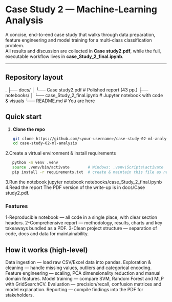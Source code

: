 # Case Study 2 — Machine-Learning Analysis

A concise, end-to-end case study that walks through data preparation, feature engineering and model training for a multi-class classification problem.  
All results and discussion are collected in **Case study2.pdf**, while the full, executable workflow lives in **case_Study_2_final.ipynb**.

---

## Repository layout

.
├── docs/
│ └── Case study2.pdf # Polished report (43 pp.)
├── notebooks/
│ └── case_Study_2_final.ipynb # Jupyter notebook with code & visuals
└── README.md # You are here

## Quick start

1. **Clone the repo**

   ```bash
   git clone https://github.com/<your-username>/case-study-02-ml-analysis.git
   cd case-study-02-ml-analysis
   ```

 2.Create a virtual environment & install requirements
 ``` bash
    python -m venv .venv
    source .venv/bin/activate        # Windows: .venv\Scripts\activate
    pip install -r requirements.txt  # create & maintain this file as needed
```
3.Run the notebook
jupyter notebook notebooks/case_Study_2_final.ipynb
4.Read the report
The PDF version of the write-up is in docs/Case study2.pdf.

### Features
1-Reproducible notebook — all code in a single place, with clear section headers.
2-Comprehensive report — methodology, results, charts and key takeaways bundled as a PDF.
3-Clean project structure — separation of code, docs and data for maintainability.

## How it works (high-level)
Data ingestion — load raw CSV/Excel data into pandas.
Exploration & cleaning — handle missing values, outliers and categorical encoding.
Feature engineering — scaling, PCA dimensionality reduction and manual domain features.
Model training — compare SVM, Random Forest and MLP with GridSearchCV.
Evaluation — precision/recall, confusion matrices and model explanation.
Reporting — compile findings into the PDF for stakeholders.
